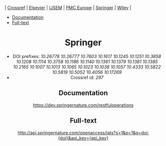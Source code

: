 | [Crossref](CrossRef.md)
| [Elsevier](Elsevier.md)
| [IJSEM](IJSEM.md)
| [PMC Europe](EPMC.md)
| [Springer](Springer.md)
| [Wiley](Wiley.md)
|

* [Documentation](documentation)
* [Full-text](full-text)

<header/>

# Springer

* DOI prefixes: *10.26778 10.26777 10.7603 10.1617 10.1245 10.1251 10.3858 10.1208 10.1114 10.3758 10.1186 10.1140 10.1361 10.1379 10.1381 10.1385 10.2165 10.1007 10.1013 10.1065 10.1023 10.1038 10.1057 10.4333 10.5822 10.5819 10.5052 10.4056 10.17269*
* Crossref id: *297*


## Documentation

https://dev.springernature.com/restfuloperations

## Full-text

http://api.springernature.com/openaccess/jats?s=1&p=1&q=doi:{doi}&api_key={api_key}
